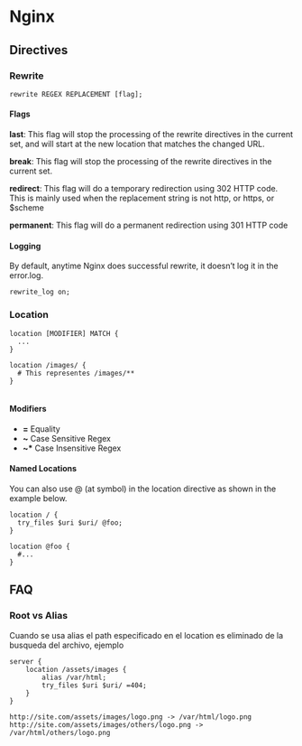# Nginx
## Directives

### Rewrite
```
rewrite REGEX REPLACEMENT [flag];
```

#### Flags
**last**: This flag will stop the processing of the rewrite directives in the current set, and will start at the new location that matches the changed URL.

**break**: This flag will stop the processing of the rewrite directives in the current set.

**redirect**: This flag will do a temporary redirection using 302 HTTP code. This is mainly used when the replacement string is not http, or https, or $scheme

**permanent**: This flag will do a permanent redirection using 301 HTTP code

#### Logging
By default, anytime Nginx does successful rewrite, it doesn’t log it in the error.log.

```
rewrite_log on;
```

### Location
```
location [MODIFIER] MATCH {
  ...
}

location /images/ {
  # This representes /images/**
}


```

#### Modifiers
- **=** Equality
- **~** Case Sensitive Regex
- **~\*** Case Insensitive Regex


#### Named Locations
You can also use @ (at symbol) in the location directive as shown in the example below.

```
location / {
  try_files $uri $uri/ @foo;
}

location @foo {
  #...
}
```

## FAQ

### Root vs Alias
Cuando se usa alias el path especificado en el location es eliminado de la busqueda del archivo, ejemplo

```
server {
    location /assets/images {
        alias /var/html;
        try_files $uri $uri/ =404;
    }
}

http://site.com/assets/images/logo.png -> /var/html/logo.png
http://site.com/assets/images/others/logo.png -> /var/html/others/logo.png
```
